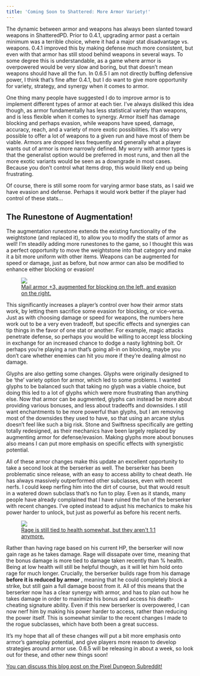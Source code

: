 ```yaml
---
title: 'Coming Soon to Shattered: More Armor Variety!'
---
```

The dynamic between armor and weapons has always been slanted toward weapons in ShatteredPD. Prior to 0.4.1, upgrading armor past a certain minimum was a terrible choice, where it had a major stat disadvantage vs. weapons. 0.4.1 improved this by making defense much more consistent, but even with that armor has still stood behind weapons in several ways. To some degree this is understandable, as a game where armor is overpowered would be very slow and boring, but that doesn’t mean weapons should have all the fun. In 0.6.5 I am not directly buffing defensive power, I think that’s fine after 0.4.1, but I do want to give more opportunity for variety, strategy, and synergy when it comes to armor.

One thing many people have suggested I do to improve armor is to implement different types of armor at each tier. I’ve always disliked this idea though, as armor fundamentally has less statistical variety than weapons, and is less flexible when it comes to synergy. Armor itself has damage blocking and perhaps evasion, while weapons have speed, damage, accuracy, reach, and a variety of more exotic possibilities. It’s also very possible to offer a lot of weapons to a given run and have most of them be viable. Armors are dropped less frequently and generally what a player wants out of armor is more narrowly defined. My worry with armor types is that the generalist option would be preferred in most runs, and then all the more exotic variants would be seen as a downgrade in most cases. Because you don’t control what items drop, this would likely end up being frustrating.

Of course, there is still some room for varying armor base stats, as I said we have evasion and defense. Perhaps it would work better if the player had control of these stats…

## The Runestone of Augmentation!

The augmentation runestone extends the existing functionality of the weightstone (and replaced it), to allow you to modify the stats of armor as well! I’m steadily adding more runestones to the game, so I thought this was a perfect opportunity to move the weightstone into that category and make it a bit more uniform with other items. Weapons can be augmented for speed or damage, just as before, but now armor can also be modified to enhance either blocking or evasion!

<figure>
 <a href="/assets/images/{{page.date|date:'%Y/%Y-%m-%d'}}/armor-aug.png" class="align-center text-center">
  <img src="/assets/images/{{page.date|date:'%Y/%Y-%m-%d'}}/armor-aug.png"/>
  <figcaption>
  	Mail armor +3, augmented for blocking on the left, and evasion on the right.
  </figcaption>
 </a>
</figure>

This significantly increases a player’s control over how their armor stats work, by letting them sacrifice some evasion for blocking, or vice-versa. Just as with choosing damage or speed for weapons, the numbers here work out to be a very even tradeoff, but specific effects and synergies can tip things in the favor of one stat or another. For example, magic attacks penetrate defense, so perhaps you would be willing to accept less blocking in exchange for an increased chance to dodge a nasty lightning bolt. Or perhaps you’re playing a run that’s going all-in on blocking, maybe you don’t care whether enemies can hit you more if they’re dealing almost no damage.

Glyphs are also getting some changes. Glyphs were originally designed to be ‘the’ variety option for armor, which led to some problems. I wanted glyphs to be balanced such that taking no glyph was a viable choice, but doing this led to a lot of glyphs which were more frustrating than anything else. Now that armor can be augmented, glyphs can instead be more about providing various bonuses, and less about tradeoffs and downsides. I still want enchantments to be more powerful than glyphs, but I am removing most of the downsides they used to have, so that using an arcane stylus doesn’t feel like such a big risk. Stone and Swiftness specifically are getting totally redesigned, as their mechanics have been largely replaced by augmenting armor for defense/evasion. Making glyphs more about bonuses also means I can put more emphasis on specific effects with synergistic potential.

All of these armor changes make this update an excellent opportunity to take a second look at the berserker as well. The berserker has been problematic since release, with an easy to access ability to cheat death. He has always massively outperformed other subclasses, even with recent nerfs. I could keep nerfing him into the dirt of course, but that would result in a watered down subclass that’s no fun to play. Even as it stands, many people have already complained that I have ruined the fun of the berserker with recent changes. I’ve opted instead to adjust his mechanics to make his power harder to unlock, but just as powerful as before his recent nerfs.

<figure>
 <a href="/assets/images/{{page.date|date:'%Y/%Y-%m-%d'}}/angered.png" class="align-center text-center">
  <img src="/assets/images/{{page.date|date:'%Y/%Y-%m-%d'}}/angered.png"/>
  <figcaption>
  	Rage is still tied to health somewhat, but they aren't 1:1 anymore.
  </figcaption>
 </a>
</figure>
  

Rather than having rage based on his current HP, the berserker will now gain rage as he takes damage. Rage will dissapate over time, meaning that the bonus damage is more tied to damage taken recently than % health. Being at low health will still be helpful though, as it will let him hold onto rage for much longer. Crucially, the berserker builds rage from his damage **before it is reduced by armor** , meaning that he could completely block a strike, but still gain a full damage boost from it. All of this means that the berserker now has a clear synergy with armor, and has to plan out how he takes damage in order to maximize his bonus and access his death-cheating signature ability. Even if this new berserker is overpowered, I can now nerf him by making his power harder to access, rather than reducing the power itself. This is somewhat similar to the recent changes I made to the rogue subclasses, which have both been a great success.

It’s my hope that all of these changes will put a bit more emphasis onto armor’s gameplay potential, and give players more reason to develop strategies around armor use. 0.6.5 will be releasing in about a week, so look out for these, and other new things soon!

[You can discuss this blog post on the Pixel Dungeon Subreddit!](https://www.reddit.com/r/PixelDungeon/comments/8f4sei/)
